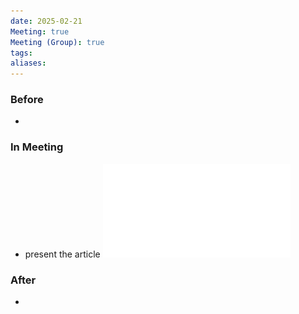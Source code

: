 ```yaml
---
date: 2025-02-21
Meeting: true
Meeting (Group): true
tags: 
aliases:
---
```


### Before
- 

### In Meeting
- present the article ![](Selective%20Review%20of%20Biased%20Sampling%20Problems%20with%20Applications%20in%20Modern%20Statistics.pdf)

### After
- 